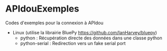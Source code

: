 # APIdouExemples
Codes d'exemples pour la connexion à APIdou

* Linux (utilise la librairie BluePy https://github.com/IanHarvey/bluepy)
  * python : Récupération directe des données dans une classe python
  * python-serial : Redirection vers un fake serial port
